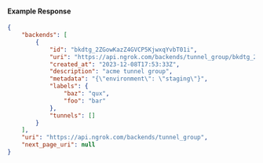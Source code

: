 <!-- Code generated for API Clients. DO NOT EDIT. -->

#### Example Response

```json
{
	"backends": [
		{
			"id": "bkdtg_2ZGowKazZ4GVCP5KjwxqYvbT01i",
			"uri": "https://api.ngrok.com/backends/tunnel_group/bkdtg_2ZGowKazZ4GVCP5KjwxqYvbT01i",
			"created_at": "2023-12-08T17:53:33Z",
			"description": "acme tunnel group",
			"metadata": "{\"environment\": \"staging\"}",
			"labels": {
				"baz": "qux",
				"foo": "bar"
			},
			"tunnels": []
		}
	],
	"uri": "https://api.ngrok.com/backends/tunnel_group",
	"next_page_uri": null
}
```
